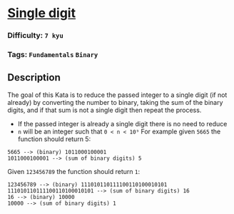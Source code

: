 # [Single digit](https://www.codewars.com/kata/5a7778790136a132a00000c1)

### Difficulty: `7 kyu`

### Tags: `Fundamentals` `Binary`

## Description

The goal of this Kata is to reduce the passed integer to a single digit (if not already) by converting the number to binary, taking the sum of the binary digits, and if that sum is not a single digit then repeat the process.

- If the passed integer is already a single digit there is no need to reduce
- `n` will be an integer such that `0 < n < 10⁹`
For example given `5665` the function should return 5:

```
5665 --> (binary) 1011000100001
1011000100001 --> (sum of binary digits) 5
```
Given `123456789` the function should return `1`:

```
123456789 --> (binary) 111010110111100110100010101
111010110111100110100010101 --> (sum of binary digits) 16
16 --> (binary) 10000
10000 --> (sum of binary digits) 1
```